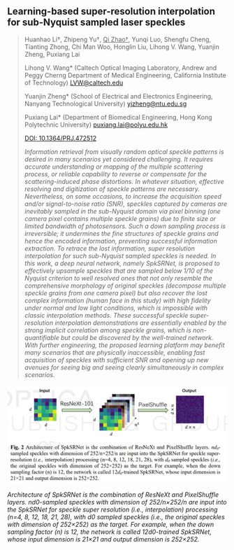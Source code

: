 ## Learning-based super-resolution interpolation for sub-Nyquist sampled laser speckles

> Huanhao Li†, Zhipeng Yu†, <u>Qi Zhao†</u>, Yunqi Luo, Shengfu Cheng, Tianting Zhong,
> Chi Man Woo, Honglin Liu, Lihong V. Wang, Yuanjin Zheng, Puxiang Lai
> 
> Lihong V. Wang* (Caltech Optical Imaging Laboratory, Andrew and Peggy Cherng Department of Medical Engineering, 
> California Institute of Technology) LVW@caltech.edu
> 
> Yuanjin Zheng* (School of Electrical and Electronics Engineering, Nanyang Technological University) yjzheng@ntu.edu.sg
>  
> Puxiang Lai* (Department of Biomedical Engineering, Hong Kong Polytechnic University) puxiang.lai@polyu.edu.hk
> 
> [DOI: 10.1364/PRJ.472512](https://doi.org/10.1364/PRJ.472512)
> 
> _Information retrieval from visually random optical speckle patterns is desired in many scenarios yet considered 
> challenging. It requires accurate understanding or mapping of the multiple scattering process, or reliable capability 
> to reverse or compensate for the scattering-induced phase distortions. In whatever situation, effective resolving 
> and digitization of speckle patterns are necessary. Nevertheless, on some occasions, to increase the acquisition 
> speed and/or signal-to-noise ratio (SNR), speckles captured by cameras are inevitably sampled in the sub-Nyquist 
> domain via pixel binning (one camera pixel contains multiple speckle grains) due to finite size or limited 
> bandwidth of photosensors. Such a down sampling process is irreversible; it undermines the fine structures 
> of speckle grains and hence the encoded information, preventing successful information extraction. To retrace 
> the lost information, super resolution interpolation for such sub-Nyquist sampled speckles is needed. In this 
> work, a deep neural network, namely SpkSRNet, is proposed to effectively upsample speckles that are sampled 
> below 1/10 of the Nyquist criterion to well resolved ones that not only resemble the comprehensive morphology 
> of original speckles (decompose multiple speckle grains from one camera pixel) but also recover the lost complex 
> information (human face in this study) with high fidelity under normal and low light conditions, which is 
> impossible with classic interpolation methods. These successful speckle super-resolution interpolation demonstrations 
> are essentially enabled by the strong implicit correlation among speckle grains, which is non-quantifiable but 
> could be discovered by the well-trained network. With further engineering, the proposed learning platform may 
> benefit many scenarios that are physically inaccessible, enabling fast acquisition of speckles with sufficient 
> SNR and opening up new avenues for seeing big and seeing clearly simultaneously in complex scenarios._

![Algorithm](/Publication/speckle_interpolation.jpg)

_Architecture of SpkSRNet is the combination of ResNeXt and PixelShuffle layers. nd0-sampled 
speckles with dimension of 252/n×252/n are input into the SpkSRNet for speckle super resolution 
(i.e., interpolation) processing (n=4, 8, 12, 18, 21, 28), with d0 sampled speckles (i.e.,
the original speckles with dimension of 252×252) as the target. For example, when the down 
sampling factor (n) is 12, the network is called 12d0-trained SpkSRNet, whose input dimension 
is 21×21 and output dimension is 252×252._
